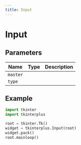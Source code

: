 ```yaml
---
title: Input
---
```


# Input

## Parameters

| Name   | Type | Description |
| ------ | ---- | ----------- |
| `master` |      |             |
| `type`   |      |             |

## Example

```py
import tkinter
import tkinterplus

root = tkinter.Tk()
widget = tkinterplus.Input(root)
widget.pack()
root.mainloop()
```
